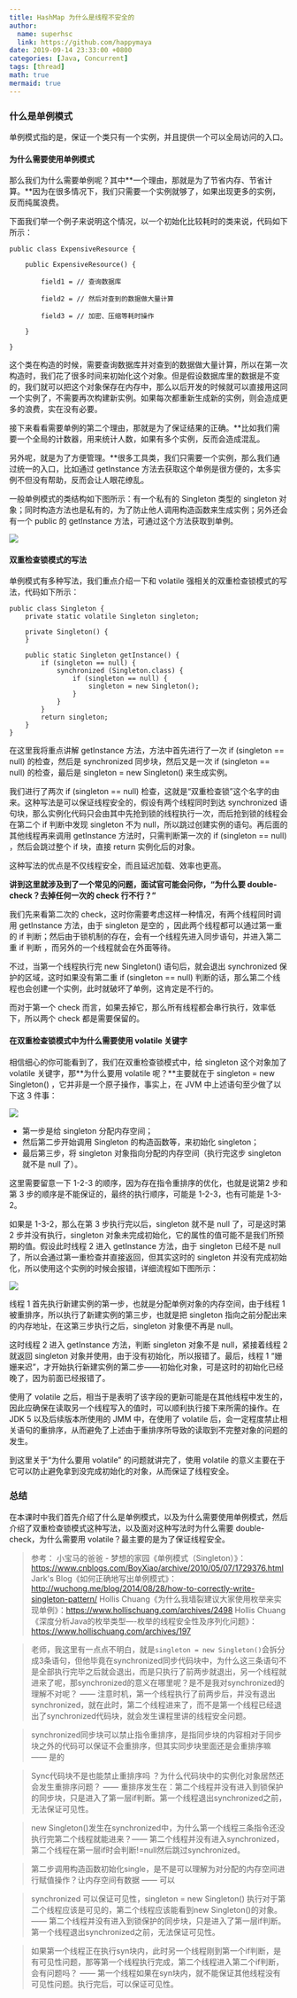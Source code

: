```yaml
---
title: HashMap 为什么是线程不安全的
author:
  name: superhsc
  link: https://github.com/happymaya
date: 2019-09-14 23:33:00 +0800
categories: [Java, Concurrent]
tags: [thread]
math: true
mermaid: true
---
```

### 什么是单例模式

单例模式指的是，保证一个类只有一个实例，并且提供一个可以全局访问的入口。

#### 为什么需要使用单例模式

那么我们为什么需要单例呢？其中**一个理由，那就是为了节省内存、节省计算。**因为在很多情况下，我们只需要一个实例就够了，如果出现更多的实例，反而纯属浪费。

下面我们举一个例子来说明这个情况，以一个初始化比较耗时的类来说，代码如下所示：

```
public class ExpensiveResource {

    public ExpensiveResource() {

        field1 = // 查询数据库

        field2 = // 然后对查到的数据做大量计算

        field3 = // 加密、压缩等耗时操作

    }

}

```

这个类在构造的时候，需要查询数据库并对查到的数据做大量计算，所以在第一次构造时，我们花了很多时间来初始化这个对象。但是假设数据库里的数据是不变的，我们就可以把这个对象保存在内存中，那么以后开发的时候就可以直接用这同一个实例了，不需要再次构建新实例。如果每次都重新生成新的实例，则会造成更多的浪费，实在没有必要。

接下来看看需要单例的第二个理由，那就是为了保证结果的正确。**比如我们需要一个全局的计数器，用来统计人数，如果有多个实例，反而会造成混乱。

另外呢，就是为了方便管理。**很多工具类，我们只需要一个实例，那么我们通过统一的入口，比如通过 getInstance 方法去获取这个单例是很方便的，太多实例不但没有帮助，反而会让人眼花缭乱。

一般单例模式的类结构如下图所示：有一个私有的 Singleton 类型的 singleton 对象；同时构造方法也是私有的，为了防止他人调用构造函数来生成实例；另外还会有一个 public 的 getInstance 方法，可通过这个方法获取到单例。

![](https://images.happymaya.cn/assert/java/thread/java-63-1.png)

#### 双重检查锁模式的写法

单例模式有多种写法，我们重点介绍一下和 volatile 强相关的双重检查锁模式的写法，代码如下所示：

```
public class Singleton {
    private static volatile Singleton singleton;

    private Singleton() {
    }

    public static Singleton getInstance() {
        if (singleton == null) {
            synchronized (Singleton.class) {
                if (singleton == null) {
                    singleton = new Singleton();
                }
            }
        }
        return singleton;
    }
}
```

在这里我将重点讲解 getInstance 方法，方法中首先进行了一次 if (singleton == null) 的检查，然后是 synchronized 同步块，然后又是一次 if (singleton == null) 的检查，最后是 singleton = new Singleton() 来生成实例。

我们进行了两次 if (singleton == null) 检查，这就是“双重检查锁”这个名字的由来。这种写法是可以保证线程安全的，假设有两个线程同时到达 synchronized 语句块，那么实例化代码只会由其中先抢到锁的线程执行一次，而后抢到锁的线程会在第二个 if 判断中发现 singleton 不为 null，所以跳过创建实例的语句。再后面的其他线程再来调用 getInstance 方法时，只需判断第一次的 if (singleton == null) ，然后会跳过整个 if 块，直接 return 实例化后的对象。

这种写法的优点是不仅线程安全，而且延迟加载、效率也更高。

**讲到这里就涉及到了一个常见的问题，面试官可能会问你，“为什么要 double-check？去掉任何一次的 check 行不行？”**

我们先来看第二次的 check，这时你需要考虑这样一种情况，有两个线程同时调用 getInstance 方法，由于 singleton 是空的 ，因此两个线程都可以通过第一重的 if 判断；然后由于锁机制的存在，会有一个线程先进入同步语句，并进入第二重 if 判断 ，而另外的一个线程就会在外面等待。

不过，当第一个线程执行完 new Singleton() 语句后，就会退出 synchronized 保护的区域，这时如果没有第二重 if (singleton == null) 判断的话，那么第二个线程也会创建一个实例，此时就破坏了单例，这肯定是不行的。

而对于第一个 check 而言，如果去掉它，那么所有线程都会串行执行，效率低下，所以两个 check 都是需要保留的。

#### 在双重检查锁模式中为什么需要使用 volatile 关键字

相信细心的你可能看到了，我们在双重检查锁模式中，给 singleton 这个对象加了 volatile 关键字，那**为什么要用 volatile 呢？**主要就在于 singleton = new Singleton() ，它并非是一个原子操作，事实上，在 JVM 中上述语句至少做了以下这 3 件事：

![](https://images.happymaya.cn/assert/java/thread/java-63-2.png)

- 第一步是给 singleton 分配内存空间；
- 然后第二步开始调用 Singleton 的构造函数等，来初始化 singleton；
- 最后第三步，将 singleton 对象指向分配的内存空间（执行完这步 singleton 就不是 null 了）。

这里需要留意一下 1-2-3 的顺序，因为存在指令重排序的优化，也就是说第2 步和第 3 步的顺序是不能保证的，最终的执行顺序，可能是 1-2-3，也有可能是 1-3-2。

如果是 1-3-2，那么在第 3 步执行完以后，singleton 就不是 null 了，可是这时第 2 步并没有执行，singleton 对象未完成初始化，它的属性的值可能不是我们所预期的值。假设此时线程 2 进入 getInstance 方法，由于 singleton 已经不是 null 了，所以会通过第一重检查并直接返回，但其实这时的 singleton 并没有完成初始化，所以使用这个实例的时候会报错，详细流程如下图所示：

![](https://images.happymaya.cn/assert/java/thread/java-63-3.png)

线程 1 首先执行新建实例的第一步，也就是分配单例对象的内存空间，由于线程 1 被重排序，所以执行了新建实例的第三步，也就是把 singleton 指向之前分配出来的内存地址，在这第三步执行之后，singleton 对象便不再是 null。

这时线程 2 进入 getInstance 方法，判断 singleton 对象不是 null，紧接着线程 2 就返回 singleton 对象并使用，由于没有初始化，所以报错了。最后，线程 1 “姗姗来迟”，才开始执行新建实例的第二步——初始化对象，可是这时的初始化已经晚了，因为前面已经报错了。

使用了 volatile 之后，相当于是表明了该字段的更新可能是在其他线程中发生的，因此应确保在读取另一个线程写入的值时，可以顺利执行接下来所需的操作。在 JDK 5 以及后续版本所使用的 JMM 中，在使用了 volatile 后，会一定程度禁止相关语句的重排序，从而避免了上述由于重排序所导致的读取到不完整对象的问题的发生。

到这里关于“为什么要用 volatile” 的问题就讲完了，使用 volatile 的意义主要在于它可以防止避免拿到没完成初始化的对象，从而保证了线程安全。

### 总结

在本课时中我们首先介绍了什么是单例模式，以及为什么需要使用单例模式，然后介绍了双重检查锁模式这种写法，以及面对这种写法时为什么需要 double-check，为什么需要用 volatile？最主要的是为了保证线程安全。

> 参考：
> 小宝马的爸爸 - 梦想的家园《单例模式（Singleton）》：https://www.cnblogs.com/BoyXiao/archive/2010/05/07/1729376.html
> Jark's Blog《如何正确地写出单例模式》：http://wuchong.me/blog/2014/08/28/how-to-correctly-write-singleton-pattern/
> Hollis Chuang《为什么我墙裂建议大家使用枚举来实现单例》：https://www.hollischuang.com/archives/2498
> Hollis Chuang《深度分析Java的枚举类型—-枚举的线程安全性及序列化问题》：https://www.hollischuang.com/archives/197



> 老师，我这里有一点点不明白，就是`singleton = new Singleton()`会拆分成3条语句，但他毕竟在synchronized同步代码块中，为什么这三条语句不是全部执行完毕之后就会退出，而是只执行了前两步就退出，另一个线程就进来了呢，那synchronized的意义在哪里呢？是不是我对synchronized的理解不对呢？ —— 注意时机，第一个线程执行了前两步后，并没有退出synchronized，就在此时，第二个线程进来了，而不是第一个线程已经退出了synchronized代码块，就会发生课程里讲的线程安全问题。



> synchronized同步块可以禁止指令重排序，是指同步块的内容相对于同步块之外的代码可以保证不会重排序，但其实同步块里面还是会重排序嘛 —— 是的



> Sync代码块不是也能禁止重排序吗 ？为什么代码块中的实例化对象居然还会发生重排序问题？ ——  重排序发生在：第二个线程并没有进入到锁保护的同步块，只是进入了第一层if判断。第一个线程退出synchronized之前，无法保证可见性。



> new Singleton()发生在synchronized中，为什么第一个线程三条指令还没执行完第二个线程就能进来？—— 第二个线程并没有进入synchronized，第二个线程在第一层if时会判断!=null然后跳过synchronized。



> 第二步调用构造函数初始化single，是不是可以理解为对分配的内存空间进行赋值操作？让内存空间有数据 —— 可以



> synchronized 可以保证可见性，singleton = new Singleton() 执行对于第二个线程应该是可见的，第二个线程应该能看到new Singleton()的对象。 ——  第二个线程并没有进入到锁保护的同步块，只是进入了第一层if判断。第一个线程退出synchronized之前，无法保证可见性。



> 如果第一个线程正在执行syn块内，此时另一个线程刚到第一个if判断，是有可见性问题，那等第一个线程执行完成，第二个线程进入第二个if判断，会有问题吗？ ——  第一个线程如果在syn块内，就不能保证其他线程没有可见性问题。执行完后，可以保证可见性。